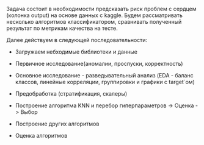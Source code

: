 Задача состоит в необходимости предсказать риск проблем с сердцем (колонка output) на основе данных с kaggle. Будем рассматривать несколько алгоритмов классификатором, сравнивать полученный результат по метрикам качества на тесте.  


Далее действуем в следующей последовательности:  


- Загружаем небходимые библиотеки и данные  

- Первичное исследование(аномалии, проспуски, корректность)  

- Основное исследование - разведывательный анализ (EDA - баланс классов, линейные корреляции, группировки и графики с target`ом)  

- Предобработка (стратификация, скалеры)  

- Построение алгоритмa KNN и перебор гиперпараметров -> Оценка -> Выбор  

- Построение других алгоритмов  

- Оценка алгоритмов
